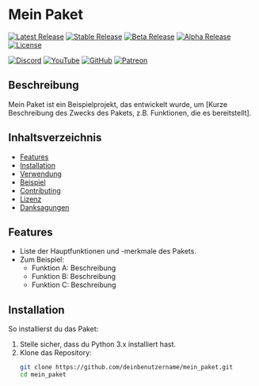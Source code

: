 # Mein Paket

[![Latest Release](https://img.shields.io/github/v/release/NIKI-FOX/fox_test_py_packet_1?label=latest)](https://github.com/NIKI-FOX/fox_test_py_packet_1/releases)
[![Stable Release](https://img.shields.io/github/v/release/NIKI-FOX/fox_test_py_packet_1/stable?label=stable)](https://github.com/NIKI-FOX/fox_test_py_packet_1/releases)
[![Beta Release](https://img.shields.io/github/v/release/NIKI-FOX/fox_test_py_packet_1/beta?label=beta)](https://github.com/NIKI-FOX/fox_test_py_packet_1/releases)
[![Alpha Release](https://img.shields.io/github/v/release/NIKI-FOX/fox_test_py_packet_1/alpha?label=alpha)](https://github.com/NIKI-FOX/fox_test_py_packet_1/releases)
[![License](https://img.shields.io/badge/license-MIT-green.svg)](LICENSE)

[![Discord](https://img.shields.io/badge/Discord-%235865F2.svg?&logo=discord&logoColor=white)](https://discord.gg/ECcwKpZ)
[![YouTube](https://img.shields.io/badge/YouTube-%23FF0000.svg?logo=YouTube&logoColor=white)](https://www.youtube.com/NIKIFOX)
[![GitHub](https://img.shields.io/badge/GitHub-%23121011.svg?logo=github&logoColor=white)](https://github.com/NIKI-FOX)
[![Patreon](https://img.shields.io/badge/Patreon-F96854?logo=patreon&logoColor=white)](https://patreon.com/NIKI_FOX)
## Beschreibung

Mein Paket ist ein Beispielprojekt, das entwickelt wurde, um [Kurze Beschreibung des Zwecks des Pakets, z.B. Funktionen, die es bereitstellt].

## Inhaltsverzeichnis

- [Features](#features)
- [Installation](#installation)
- [Verwendung](#verwendung)
- [Beispiel](#beispiel)
- [Contributing](#contributing)
- [Lizenz](#lizenz)
- [Danksagungen](#danksagungen)

## Features

- Liste der Hauptfunktionen und -merkmale des Pakets.
- Zum Beispiel:
  - Funktion A: Beschreibung
  - Funktion B: Beschreibung
  - Funktion C: Beschreibung

## Installation

So installierst du das Paket:

1. Stelle sicher, dass du Python 3.x installiert hast.
2. Klone das Repository:
   ```bash
   git clone https://github.com/deinbenutzername/mein_paket.git
   cd mein_paket
